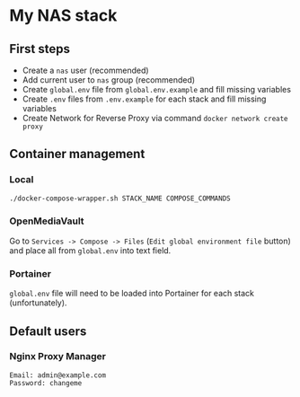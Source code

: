 # My NAS stack

## First steps

- Create a `nas` user (recommended)
- Add current user to `nas` group (recommended)
- Create `global.env` file from `global.env.example` and fill missing variables
- Create `.env` files from `.env.example` for each stack and fill missing variables
- Create Network for Reverse Proxy via command `docker network create proxy`

## Container management

### Local

```sh
./docker-compose-wrapper.sh STACK_NAME COMPOSE_COMMANDS
```

### OpenMediaVault

Go to `Services -> Compose -> Files` (`Edit global environment file` button) and place all from `global.env` into text field.

### Portainer

`global.env` file will need to be loaded into Portainer for each stack (unfortunately).

## Default users

### Nginx Proxy Manager

```
Email: admin@example.com
Password: changeme
```

